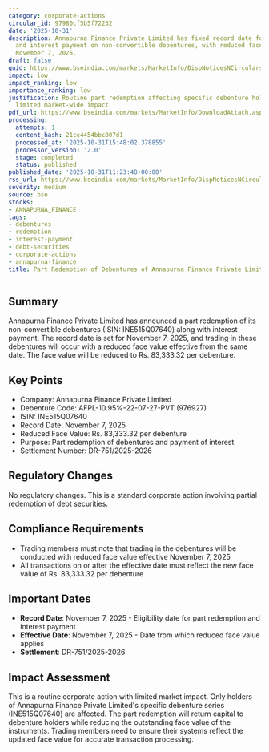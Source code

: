 ```yaml
---
category: corporate-actions
circular_id: 97980cf5b5f72232
date: '2025-10-31'
description: Annapurna Finance Private Limited has fixed record date for part redemption
  and interest payment on non-convertible debentures, with reduced face value effective
  November 7, 2025.
draft: false
guid: https://www.bseindia.com/markets/MarketInfo/DispNoticesNCirculars.aspx?Noticeid={EE3CFEB9-629C-490C-B3AA-D67E5E270C61}&noticeno=20251031-17&dt=10/31/2025&icount=17&totcount=62&flag=0
impact: low
impact_ranking: low
importance_ranking: low
justification: Routine part redemption affecting specific debenture holders only;
  limited market-wide impact
pdf_url: https://www.bseindia.com/markets/MarketInfo/DownloadAttach.aspx?id=20251031-17&attachedId=
processing:
  attempts: 1
  content_hash: 21ce4454bbc807d1
  processed_at: '2025-10-31T15:48:02.378855'
  processor_version: '2.0'
  stage: completed
  status: published
published_date: '2025-10-31T11:23:48+00:00'
rss_url: https://www.bseindia.com/markets/MarketInfo/DispNoticesNCirculars.aspx?Noticeid={EE3CFEB9-629C-490C-B3AA-D67E5E270C61}&noticeno=20251031-17&dt=10/31/2025&icount=17&totcount=62&flag=0
severity: medium
source: bse
stocks:
- ANNAPURNA_FINANCE
tags:
- debentures
- redemption
- interest-payment
- debt-securities
- corporate-actions
- annapurna-finance
title: Part Redemption of Debentures of Annapurna Finance Private Limited
---
```


## Summary

Annapurna Finance Private Limited has announced a part redemption of its non-convertible debentures (ISIN: INE515Q07640) along with interest payment. The record date is set for November 7, 2025, and trading in these debentures will occur with a reduced face value effective from the same date. The face value will be reduced to Rs. 83,333.32 per debenture.

## Key Points

- Company: Annapurna Finance Private Limited
- Debenture Code: AFPL-10.95%-22-07-27-PVT (976927)
- ISIN: INE515Q07640
- Record Date: November 7, 2025
- Reduced Face Value: Rs. 83,333.32 per debenture
- Purpose: Part redemption of debentures and payment of interest
- Settlement Number: DR-751/2025-2026

## Regulatory Changes

No regulatory changes. This is a standard corporate action involving partial redemption of debt securities.

## Compliance Requirements

- Trading members must note that trading in the debentures will be conducted with reduced face value effective November 7, 2025
- All transactions on or after the effective date must reflect the new face value of Rs. 83,333.32 per debenture

## Important Dates

- **Record Date**: November 7, 2025 - Eligibility date for part redemption and interest payment
- **Effective Date**: November 7, 2025 - Date from which reduced face value applies
- **Settlement**: DR-751/2025-2026

## Impact Assessment

This is a routine corporate action with limited market impact. Only holders of Annapurna Finance Private Limited's specific debenture series (INE515Q07640) are affected. The part redemption will return capital to debenture holders while reducing the outstanding face value of the instruments. Trading members need to ensure their systems reflect the updated face value for accurate transaction processing.